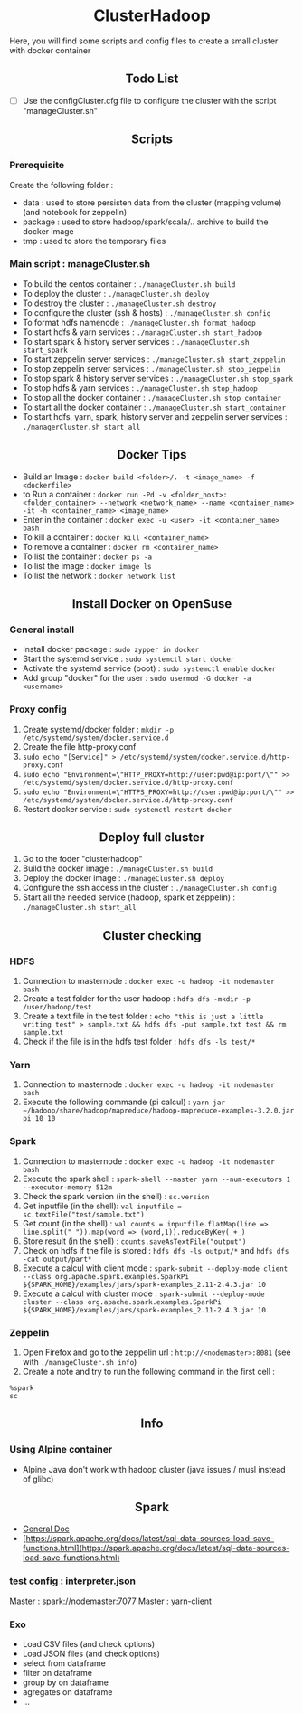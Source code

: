 <h1 align="center">ClusterHadoop</h1>

Here, you will find some scripts and config files to create a small cluster with docker container

<h2 align="center">Todo List</h2>

- [ ] Use the configCluster.cfg file to configure the cluster with the script "manageCluster.sh"

<h2 align="center">Scripts</h2>

### Prerequisite

Create the following folder :
- data : used to store persisten data from the cluster (mapping volume) (and notebook for zeppelin)
- package : used to store hadoop/spark/scala/.. archive to build the docker image
- tmp : used to store the temporary files


### Main script : manageCluster.sh

- To build the centos container : `./manageCluster.sh build`
- To deploy the cluster : `./manageCluster.sh deploy`
- To destroy the cluster : `./manageCluster.sh destroy`
- To configure the cluster (ssh & hosts) : `./manageCluster.sh config`
- To format hdfs namenode : `./manageCluster.sh format_hadoop`
- To start hdfs & yarn services : `./manageCluster.sh start_hadoop`
- To start spark & history server services : `./manageCluster.sh start_spark`
- To start zeppelin server services : `./manageCluster.sh start_zeppelin`
- To stop zeppelin server services : `./manageCluster.sh stop_zeppelin`
- To stop spark & history server services : `./manageCluster.sh stop_spark`
- To stop hdfs & yarn services : `./manageCluster.sh stop_hadoop`
- To stop all the docker container : `./manageCluster.sh stop_container`
- To start all the docker container : `./manageCluster.sh start_container`
- To start hdfs, yarn, spark, history server and zeppelin server services : `./managerCluster.sh start_all`


<h2 align="center">Docker Tips</h2>

- Build an Image : `docker build <folder>/. -t <image_name> -f <dockerfile>`
- to Run a container : `docker run -Pd -v <folder_host>:<folder_container> --network <network_name> --name <container_name> -it -h <container_name> <image_name>`
- Enter in the container : `docker exec -u <user> -it <container_name> bash`
- To kill a container : `docker kill <container_name>`
- To remove a container : `docker rm <container_name>`
- To list the container : `docker ps -a`
- To list the image : `docker image ls`
- To list the network : `docker network list`


<h2 align="center">Install Docker on OpenSuse</h2>

### General install
- Install docker package : `sudo zypper in docker`
- Start the systemd service : `sudo systemctl start docker`
- Activate the systemd service (boot) : `sudo systemctl enable docker`
- Add group "docker" for the user : `sudo usermod -G docker -a <username>`

### Proxy config
 1. Create systemd/docker folder : `mkdir -p /etc/systemd/system/docker.service.d`
 2. Create the file http-proxy.conf
   1. `sudo echo "[Service]" > /etc/systemd/system/docker.service.d/http-proxy.conf`
   2. `sudo echo "Environment=\"HTTP_PROXY=http://user:pwd@ip:port/\"" >> /etc/systemd/system/docker.service.d/http-proxy.conf`
   3. `sudo echo "Environment=\"HTTPS_PROXY=http://user:pwd@ip:port/\"" >> /etc/systemd/system/docker.service.d/http-proxy.conf`
 3. Restart docker service : `sudo systemctl restart docker`


<h2 align="center">Deploy full cluster</h2>

 1. Go to the foder "clusterhadoop"
 2. Build the docker image : `./manageCluster.sh build`
 3. Deploy the docker image : `./manageCluster.sh deploy`
 4. Configure the ssh access in the cluster : `./manageCluster.sh config`
 5. Start all the needed service (hadoop, spark et zeppelin) : `./manageCluster.sh start_all`


<h2 align="center">Cluster checking</h2>

### HDFS
 1. Connection to masternode : `docker exec -u hadoop -it nodemaster bash`
 2. Create a test folder for the user hadoop : `hdfs dfs -mkdir -p /user/hadoop/test`
 3. Create a text file in the test folder : `echo "this is just a little writing test" > sample.txt && hdfs dfs -put sample.txt test && rm sample.txt`
 4. Check if the file is in the hdfs test folder : `hdfs dfs -ls test/*`

### Yarn
 1. Connection to masternode : `docker exec -u hadoop -it nodemaster bash`
 2. Execute the following commande (pi calcul) : `yarn jar ~/hadoop/share/hadoop/mapreduce/hadoop-mapreduce-examples-3.2.0.jar pi 10 10`

### Spark
 1. Connection to masternode : `docker exec -u hadoop -it nodemaster bash`
 2. Execute the spark shell : `spark-shell --master yarn --num-executors 1 --executor-memory 512m`
 3. Check the spark version (in the shell) : `sc.version`
 4. Get inputfile (in the shell): `val inputfile = sc.textFile("test/sample.txt")`
 5. Get count (in the shell) : `val counts = inputfile.flatMap(line => line.split(" ")).map(word => (word,1)).reduceByKey(_+_)`
 6. Store result (in the shell) : `counts.saveAsTextFile("output")`
 7. Check on hdfs if the file is stored : `hdfs dfs -ls output/*` and `hdfs dfs -cat output/part*`
 8. Execute a calcul with client mode : `spark-submit --deploy-mode client --class org.apache.spark.examples.SparkPi ${SPARK_HOME}/examples/jars/spark-examples_2.11-2.4.3.jar 10`
 9. Execute a calcul with cluster mode : `spark-submit --deploy-mode cluster --class org.apache.spark.examples.SparkPi ${SPARK_HOME}/examples/jars/spark-examples_2.11-2.4.3.jar 10`

### Zeppelin
 1. Open Firefox and go to the zeppelin url : `http://<nodemaster>:8081` (see with `./manageCluster.sh info`)
 2. Create a note and try to run the following command in the first cell : 
```
%spark
sc
```


<h2 align="center">Info</h2>

### Using Alpine container

- Alpine Java don't work with hadoop cluster (java issues / musl instead of glibc)



<h2 align="center">Spark</h2>

- [General Doc](https://spark.apache.org/docs/latest/)
- [https://spark.apache.org/docs/latest/sql-data-sources-load-save-functions.html](https://spark.apache.org/docs/latest/sql-data-sources-load-save-functions.html)

### test config : interpreter.json
Master : spark://nodemaster:7077 
Master : yarn-client


### Exo

- Load CSV files (and check options)
- Load JSON files (and check options)
- select from dataframe
- filter on dataframe
- group by on dataframe
- agregates on dataframe
- ...
